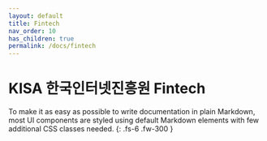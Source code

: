 ```yaml
---
layout: default
title: Fintech
nav_order: 10
has_children: true
permalink: /docs/fintech
---
```


# KISA 한국인터넷진흥원 Fintech

To make it as easy as possible to write documentation in plain Markdown, most UI components are styled using default Markdown elements with few additional CSS classes needed.
{: .fs-6 .fw-300 }
